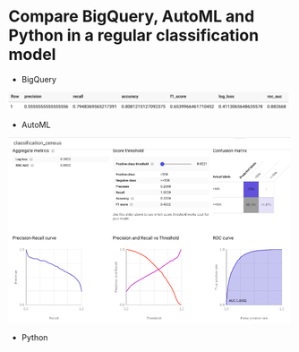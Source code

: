 # Compare BigQuery, AutoML and Python in a regular classification model

- BigQuery


![alt](./pics/evaluate.png " ")

- AutoML

![alt](./pics/classification_metris.png " ")

- Python

